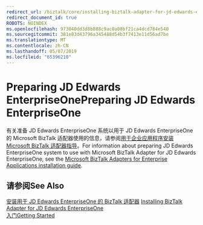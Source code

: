 ```yaml
---
redirect_url: /biztalk/core/installing-biztalk-adapter-for-jd-edwards-enterpriseone
redirect_document_id: true
ROBOTS: NOINDEX
ms.openlocfilehash: 973040dd3d8b888c9ac0a08bf21ca4dcd784e540
ms.sourcegitcommit: 381e83d43796a345488d54b3f7413e11d56ad7be
ms.translationtype: MT
ms.contentlocale: zh-CN
ms.lasthandoff: 05/07/2019
ms.locfileid: "65396210"
---
```

# <a name="preparing-jd-edwards-enterpriseone"></a><span data-ttu-id="a0680-101">Preparing JD Edwards EnterpriseOne</span><span class="sxs-lookup"><span data-stu-id="a0680-101">Preparing JD Edwards EnterpriseOne</span></span>
<span data-ttu-id="a0680-102">有关准备 JD Edwards EnterpriseOne 系统以用于 JD Edwards EnterpriseOne 的 Microsoft BizTalk 适配器使用的信息，请参阅[用于企业应用程序安装 Microsoft BizTalk 适配器指导](../adapters-and-accelerators/install-configure-biztalk-adapters-enterprise-applications.md)。</span><span class="sxs-lookup"><span data-stu-id="a0680-102">For information about preparing JD Edwards EnterpriseOne system to use with Microsoft BizTalk Adapter for JD Edwards EnterpriseOne, see the [Microsoft BizTalk Adapters for Enterprise Applications installation guide](../adapters-and-accelerators/install-configure-biztalk-adapters-enterprise-applications.md).</span></span>

## <a name="see-also"></a><span data-ttu-id="a0680-103">请参阅</span><span class="sxs-lookup"><span data-stu-id="a0680-103">See Also</span></span>  
 <span data-ttu-id="a0680-104">[安装用于 JD Edwards EnterpriseOne 的 BizTalk 适配器](../core/installing-biztalk-adapter-for-jd-edwards-enterpriseone.md) </span><span class="sxs-lookup"><span data-stu-id="a0680-104">[Installing BizTalk Adapter for JD Edwards EnterpriseOne](../core/installing-biztalk-adapter-for-jd-edwards-enterpriseone.md) </span></span>  
 [<span data-ttu-id="a0680-105">入门</span><span class="sxs-lookup"><span data-stu-id="a0680-105">Getting Started</span></span>](../core/getting-started-with-biztalk-adapter-for-jd-edwards-enterpriseone.md)